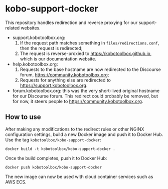# kobo-support-docker

This repository handles redirection and reverse proxying for our
support-related websites.

* support.kobotoolbox.org:
    1. If the request path matches something in `files/redirections.conf`,
       then the request is redirected;
    1. The request is reverse-proxied to https://kobotoolbox.github.io, which
       is our documentation website.
* help.kobotoolbox.org:
    1. Requests to the base hostname are now redirected to the Discourse forum,
       https://community.kobotoolbox.org;
    1. Requests for anything else are redirected to
       https://support.kobotoolbox.org.
* forum.kobotoolbox.org: this was the very short-lived original hostname for
    our Discourse forum. This redirect could probably be removed, but for
    now, it steers people to https://community.kobotoolbox.org.

## How to use

After making any modifications to the redirect rules or other NGINX
configuration settings, build a new Docker image and push it to Docker Hub. Use
the tag `kobotoolbox/kobo-support-docker`:
```
docker build -t kobotoolbox/kobo-support-docker .
```
Once the build completes, push it to Docker Hub:
```
docker push kobotoolbox/kobo-support-docker
```
The new image can now be used with cloud container services such as AWS ECS.
